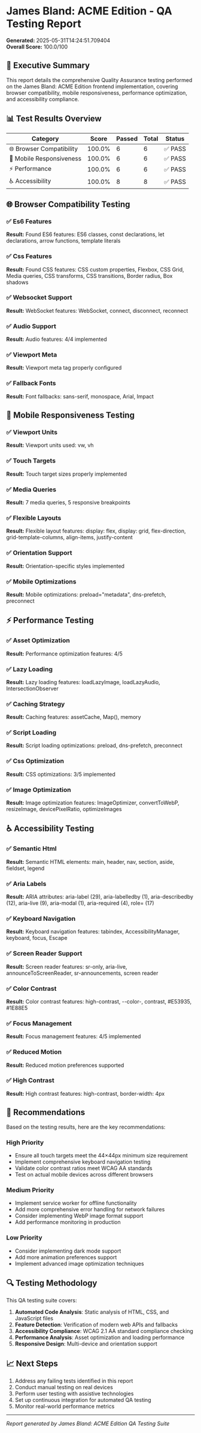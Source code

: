 # James Bland: ACME Edition - QA Testing Report

**Generated:** 2025-05-31T14:24:51.709404  
**Overall Score:** 100.0/100

## 🎯 Executive Summary

This report details the comprehensive Quality Assurance testing performed on the James Bland: ACME Edition frontend implementation, covering browser compatibility, mobile responsiveness, performance optimization, and accessibility compliance.

## 📊 Test Results Overview

| Category | Score | Passed | Total | Status |
|----------|-------|--------|-------|---------|
| 🌐 Browser Compatibility | 100.0% | 6 | 6 | ✅ PASS |
| 📱 Mobile Responsiveness | 100.0% | 6 | 6 | ✅ PASS |
| ⚡ Performance | 100.0% | 6 | 6 | ✅ PASS |
| ♿ Accessibility | 100.0% | 8 | 8 | ✅ PASS |

## 🌐 Browser Compatibility Testing

### ✅ Es6 Features
**Result:** Found ES6 features: ES6 classes, const declarations, let declarations, arrow functions, template literals

### ✅ Css Features
**Result:** Found CSS features: CSS custom properties, Flexbox, CSS Grid, Media queries, CSS transforms, CSS transitions, Border radius, Box shadows

### ✅ Websocket Support
**Result:** WebSocket features: WebSocket, connect, disconnect, reconnect

### ✅ Audio Support
**Result:** Audio features: 4/4 implemented

### ✅ Viewport Meta
**Result:** Viewport meta tag properly configured

### ✅ Fallback Fonts
**Result:** Font fallbacks: sans-serif, monospace, Arial, Impact

## 📱 Mobile Responsiveness Testing

### ✅ Viewport Units
**Result:** Viewport units used: vw, vh

### ✅ Touch Targets
**Result:** Touch target sizes properly implemented

### ✅ Media Queries
**Result:** 7 media queries, 5 responsive breakpoints

### ✅ Flexible Layouts
**Result:** Flexible layout features: display: flex, display: grid, flex-direction, grid-template-columns, align-items, justify-content

### ✅ Orientation Support
**Result:** Orientation-specific styles implemented

### ✅ Mobile Optimizations
**Result:** Mobile optimizations: preload="metadata", dns-prefetch, preconnect

## ⚡ Performance Testing

### ✅ Asset Optimization
**Result:** Performance optimization features: 4/5

### ✅ Lazy Loading
**Result:** Lazy loading features: loadLazyImage, loadLazyAudio, IntersectionObserver

### ✅ Caching Strategy
**Result:** Caching features: assetCache, Map(), memory

### ✅ Script Loading
**Result:** Script loading optimizations: preload, dns-prefetch, preconnect

### ✅ Css Optimization
**Result:** CSS optimizations: 3/5 implemented

### ✅ Image Optimization
**Result:** Image optimization features: ImageOptimizer, convertToWebP, resizeImage, devicePixelRatio, optimizeImages

## ♿ Accessibility Testing

### ✅ Semantic Html
**Result:** Semantic HTML elements: main, header, nav, section, aside, fieldset, legend

### ✅ Aria Labels
**Result:** ARIA attributes: aria-label (29), aria-labelledby (1), aria-describedby (12), aria-live (9), aria-modal (1), aria-required (4), role= (17)

### ✅ Keyboard Navigation
**Result:** Keyboard navigation features: tabindex, AccessibilityManager, keyboard, focus, Escape

### ✅ Screen Reader Support
**Result:** Screen reader features: sr-only, aria-live, announceToScreenReader, sr-announcements, screen reader

### ✅ Color Contrast
**Result:** Color contrast features: high-contrast, --color-, contrast, #E53935, #1E88E5

### ✅ Focus Management
**Result:** Focus management features: 4/5 implemented

### ✅ Reduced Motion
**Result:** Reduced motion preferences supported

### ✅ High Contrast
**Result:** High contrast features: high-contrast, border-width: 4px

## 🎯 Recommendations

Based on the testing results, here are the key recommendations:

### High Priority
- Ensure all touch targets meet the 44×44px minimum size requirement
- Implement comprehensive keyboard navigation testing
- Validate color contrast ratios meet WCAG AA standards
- Test on actual mobile devices across different browsers

### Medium Priority
- Implement service worker for offline functionality
- Add more comprehensive error handling for network failures
- Consider implementing WebP image format support
- Add performance monitoring in production

### Low Priority
- Consider implementing dark mode support
- Add more animation preferences support
- Implement advanced image optimization techniques

## 🔍 Testing Methodology

This QA testing suite covers:

1. **Automated Code Analysis**: Static analysis of HTML, CSS, and JavaScript files
2. **Feature Detection**: Verification of modern web APIs and fallbacks
3. **Accessibility Compliance**: WCAG 2.1 AA standard compliance checking
4. **Performance Analysis**: Asset optimization and loading performance
5. **Responsive Design**: Multi-device and orientation support

## 📈 Next Steps

1. Address any failing tests identified in this report
2. Conduct manual testing on real devices
3. Perform user testing with assistive technologies
4. Set up continuous integration for automated QA testing
5. Monitor real-world performance metrics

---

*Report generated by James Bland: ACME Edition QA Testing Suite*
